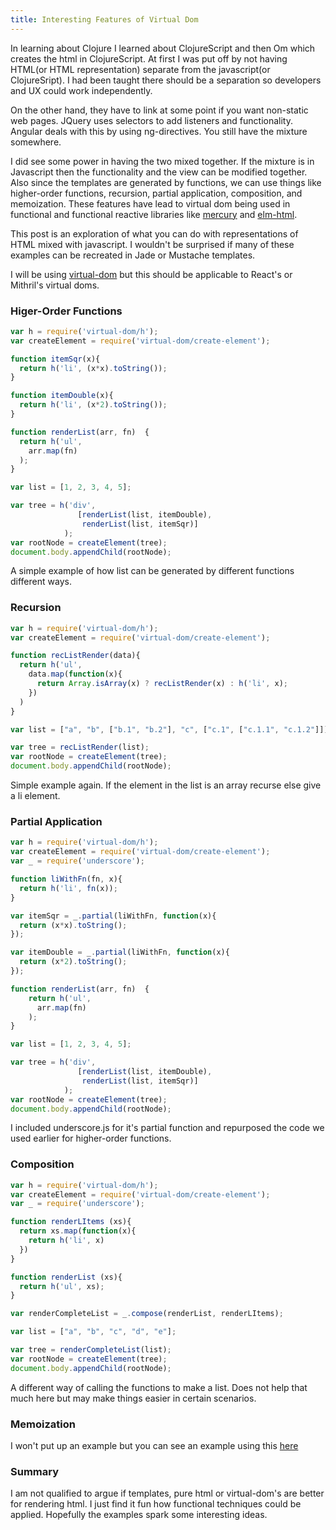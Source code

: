 ```yaml
---
title: Interesting Features of Virtual Dom
---
```


In learning about Clojure I learned about ClojureScript and then Om which creates the html in ClojureScript. At first I was put off by not having HTML(or HTML representation) separate from the javascript(or ClojureSript). I had been taught there should be a separation so developers and UX could work independently.

On the other hand, they have to link at some point if you want non-static web pages. JQuery uses selectors to add listeners and functionality. Angular deals with this by using ng-directives. You still have the mixture somewhere.

I did see some power in having the two mixed together. If the mixture is in Javascript then the functionality and the view can be modified together. Also since the templates are generated by functions, we can use things like higher-order functions, recursion, partial application, composition, and memoization. These features have lead to virtual dom being used in functional and functional reactive libraries like [mercury](https://github.com/Raynos/mercury/) and [elm-html](http://elm-lang.org/blog/Blazing-Fast-Html.elm).

This post is an exploration of what you can do with representations of HTML mixed with javascript. I wouldn't be surprised if many of these examples can be recreated in Jade or Mustache templates.

I will be using [virtual-dom](https://github.com/Matt-Esch/virtual-dom) but this should be applicable to React's or Mithril's virtual doms.

### Higer-Order Functions

~~~javascript
var h = require('virtual-dom/h');
var createElement = require('virtual-dom/create-element');

function itemSqr(x){
  return h('li', (x*x).toString());
}

function itemDouble(x){
  return h('li', (x*2).toString());
}

function renderList(arr, fn)  {
  return h('ul',
    arr.map(fn)
  );
}

var list = [1, 2, 3, 4, 5];

var tree = h('div',
               [renderList(list, itemDouble),
                renderList(list, itemSqr)]
            );
var rootNode = createElement(tree);
document.body.appendChild(rootNode);

~~~

A simple example of how list can be generated by different functions different ways.

### Recursion

~~~javascript
var h = require('virtual-dom/h');
var createElement = require('virtual-dom/create-element');

function recListRender(data){
  return h('ul',
    data.map(function(x){
      return Array.isArray(x) ? recListRender(x) : h('li', x);
    })
  )
}

var list = ["a", "b", ["b.1", "b.2"], "c", ["c.1", ["c.1.1", "c.1.2"]]];

var tree = recListRender(list);
var rootNode = createElement(tree);
document.body.appendChild(rootNode);
~~~
Simple example again. If the element in the list is an array recurse else give a li element.

### Partial Application

~~~javascript
var h = require('virtual-dom/h');
var createElement = require('virtual-dom/create-element');
var _ = require('underscore');

function liWithFn(fn, x){
  return h('li', fn(x));
}

var itemSqr = _.partial(liWithFn, function(x){
  return (x*x).toString();
});

var itemDouble = _.partial(liWithFn, function(x){
  return (x*2).toString();
});

function renderList(arr, fn)  {
    return h('ul',
      arr.map(fn)
    );
}

var list = [1, 2, 3, 4, 5];

var tree = h('div',
               [renderList(list, itemDouble),
                renderList(list, itemSqr)]
            );
var rootNode = createElement(tree);
document.body.appendChild(rootNode);
~~~
I included underscore.js for it's partial function and repurposed the code we used earlier for higher-order functions.

### Composition

~~~javascript
var h = require('virtual-dom/h');
var createElement = require('virtual-dom/create-element');
var _ = require('underscore');

function renderLItems (xs){
  return xs.map(function(x){
    return h('li', x)
  })
}

function renderList (xs){
  return h('ul', xs);
}

var renderCompleteList = _.compose(renderList, renderLItems);

var list = ["a", "b", "c", "d", "e"];

var tree = renderCompleteList(list);
var rootNode = createElement(tree);
document.body.appendChild(rootNode);
~~~
A different way of calling the functions to make a list. Does not help that much here but may make things easier in certain scenarios.

### Memoization
I won't put up an example but you can see an example using this [here](https://github.com/Raynos/mercury/tree/master/docs/modules)

### Summary

I am not qualified to argue if templates, pure html or virtual-dom's are better for rendering html. I just find it fun how functional techniques could be applied. Hopefully the examples spark some interesting ideas.
